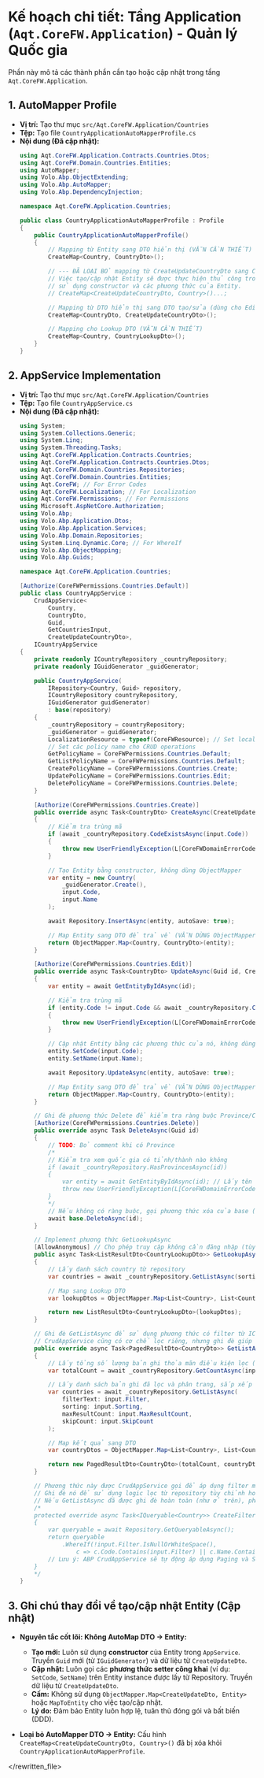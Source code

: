 # Kế hoạch chi tiết: Tầng Application (`Aqt.CoreFW.Application`) - Quản lý Quốc gia

Phần này mô tả các thành phần cần tạo hoặc cập nhật trong tầng `Aqt.CoreFW.Application`.

## 1. AutoMapper Profile

- **Vị trí:** Tạo thư mục `src/Aqt.CoreFW.Application/Countries`
- **Tệp:** Tạo file `CountryApplicationAutoMapperProfile.cs`
- **Nội dung (Đã cập nhật):**
  ```csharp
  using Aqt.CoreFW.Application.Contracts.Countries.Dtos;
  using Aqt.CoreFW.Domain.Countries.Entities;
  using AutoMapper;
  using Volo.Abp.ObjectExtending;
  using Volo.Abp.AutoMapper;
  using Volo.Abp.DependencyInjection;

  namespace Aqt.CoreFW.Application.Countries;

  public class CountryApplicationAutoMapperProfile : Profile
  {
      public CountryApplicationAutoMapperProfile()
      {
          // Mapping từ Entity sang DTO hiển thị (VẪN CẦN THIẾT)
          CreateMap<Country, CountryDto>();

          // --- ĐÃ LOẠI BỎ mapping từ CreateUpdateCountryDto sang Country ---
          // Việc tạo/cập nhật Entity sẽ được thực hiện thủ công trong AppService
          // sử dụng constructor và các phương thức của Entity.
          // CreateMap<CreateUpdateCountryDto, Country>()...;

          // Mapping từ DTO hiển thị sang DTO tạo/sửa (dùng cho Edit modal)
          CreateMap<CountryDto, CreateUpdateCountryDto>();

          // Mapping cho Lookup DTO (VẪN CẦN THIẾT)
          CreateMap<Country, CountryLookupDto>();
      }
  }
  ```

## 2. AppService Implementation

- **Vị trí:** Tạo thư mục `src/Aqt.CoreFW.Application/Countries`
- **Tệp:** Tạo file `CountryAppService.cs`
- **Nội dung (Đã cập nhật):**
  ```csharp
  using System;
  using System.Collections.Generic;
  using System.Linq;
  using System.Threading.Tasks;
  using Aqt.CoreFW.Application.Contracts.Countries;
  using Aqt.CoreFW.Application.Contracts.Countries.Dtos;
  using Aqt.CoreFW.Domain.Countries.Repositories;
  using Aqt.CoreFW.Domain.Countries.Entities;
  using Aqt.CoreFW; // For Error Codes
  using Aqt.CoreFW.Localization; // For Localization
  using Aqt.CoreFW.Permissions; // For Permissions
  using Microsoft.AspNetCore.Authorization;
  using Volo.Abp;
  using Volo.Abp.Application.Dtos;
  using Volo.Abp.Application.Services;
  using Volo.Abp.Domain.Repositories;
  using System.Linq.Dynamic.Core; // For WhereIf
  using Volo.Abp.ObjectMapping;
  using Volo.Abp.Guids;

  namespace Aqt.CoreFW.Application.Countries;

  [Authorize(CoreFWPermissions.Countries.Default)]
  public class CountryAppService :
      CrudAppService<
          Country,
          CountryDto,
          Guid,
          GetCountriesInput,
          CreateUpdateCountryDto>,
      ICountryAppService
  {
      private readonly ICountryRepository _countryRepository;
      private readonly IGuidGenerator _guidGenerator;

      public CountryAppService(
          IRepository<Country, Guid> repository,
          ICountryRepository countryRepository,
          IGuidGenerator guidGenerator)
          : base(repository)
      {
          _countryRepository = countryRepository;
          _guidGenerator = guidGenerator;
          LocalizationResource = typeof(CoreFWResource); // Set localization resource
          // Set các policy name cho CRUD operations
          GetPolicyName = CoreFWPermissions.Countries.Default;
          GetListPolicyName = CoreFWPermissions.Countries.Default;
          CreatePolicyName = CoreFWPermissions.Countries.Create;
          UpdatePolicyName = CoreFWPermissions.Countries.Edit;
          DeletePolicyName = CoreFWPermissions.Countries.Delete;
      }

      [Authorize(CoreFWPermissions.Countries.Create)]
      public override async Task<CountryDto> CreateAsync(CreateUpdateCountryDto input)
      {
          // Kiểm tra trùng mã
          if (await _countryRepository.CodeExistsAsync(input.Code))
          {
              throw new UserFriendlyException(L[CoreFWDomainErrorCodes.CountryCodeAlreadyExists, input.Code]);
          }

          // Tạo Entity bằng constructor, không dùng ObjectMapper
          var entity = new Country(
              _guidGenerator.Create(),
              input.Code,
              input.Name
          );

          await Repository.InsertAsync(entity, autoSave: true);

          // Map Entity sang DTO để trả về (VẪN DÙNG ObjectMapper)
          return ObjectMapper.Map<Country, CountryDto>(entity);
      }

      [Authorize(CoreFWPermissions.Countries.Edit)]
      public override async Task<CountryDto> UpdateAsync(Guid id, CreateUpdateCountryDto input)
      {
          var entity = await GetEntityByIdAsync(id);

          // Kiểm tra trùng mã
          if (entity.Code != input.Code && await _countryRepository.CodeExistsAsync(input.Code, id))
          {
              throw new UserFriendlyException(L[CoreFWDomainErrorCodes.CountryCodeAlreadyExists, input.Code]);
          }

          // Cập nhật Entity bằng các phương thức của nó, không dùng MapToEntity/ObjectMapper
          entity.SetCode(input.Code);
          entity.SetName(input.Name);

          await Repository.UpdateAsync(entity, autoSave: true);

          // Map Entity sang DTO để trả về (VẪN DÙNG ObjectMapper)
          return ObjectMapper.Map<Country, CountryDto>(entity);
      }

      // Ghi đè phương thức Delete để kiểm tra ràng buộc Province/City
      [Authorize(CoreFWPermissions.Countries.Delete)]
      public override async Task DeleteAsync(Guid id)
      {
          // TODO: Bỏ comment khi có Province
          /*
          // Kiểm tra xem quốc gia có tỉnh/thành nào không
          if (await _countryRepository.HasProvincesAsync(id))
          {
              var entity = await GetEntityByIdAsync(id); // Lấy tên để hiển thị lỗi
              throw new UserFriendlyException(L[CoreFWDomainErrorCodes.CountryHasProvincesCannotDelete, entity.Name ?? entity.Code]);
          }
          */
          // Nếu không có ràng buộc, gọi phương thức xóa của base (thực hiện soft delete)
          await base.DeleteAsync(id);
      }

      // Implement phương thức GetLookupAsync
      [AllowAnonymous] // Cho phép truy cập không cần đăng nhập (tùy yêu cầu)
      public async Task<ListResultDto<CountryLookupDto>> GetLookupAsync()
      {
          // Lấy danh sách country từ repository
          var countries = await _countryRepository.GetListAsync(sorting: nameof(Country.Name));

          // Map sang Lookup DTO
          var lookupDtos = ObjectMapper.Map<List<Country>, List<CountryLookupDto>>(countries);

          return new ListResultDto<CountryLookupDto>(lookupDtos);
      }

      // Ghi đè GetListAsync để sử dụng phương thức có filter từ ICountryRepository (tùy chọn, nhưng nên làm để rõ ràng)
      // CrudAppService cũng có cơ chế lọc riêng, nhưng ghi đè giúp kiểm soát tốt hơn
      public override async Task<PagedResultDto<CountryDto>> GetListAsync(GetCountriesInput input)
      {
          // Lấy tổng số lượng bản ghi thỏa mãn điều kiện lọc (không phân trang)
          var totalCount = await _countryRepository.GetCountAsync(input.Filter);

          // Lấy danh sách bản ghi đã lọc và phân trang, sắp xếp
          var countries = await _countryRepository.GetListAsync(
              filterText: input.Filter,
              sorting: input.Sorting,
              maxResultCount: input.MaxResultCount,
              skipCount: input.SkipCount
          );

          // Map kết quả sang DTO
          var countryDtos = ObjectMapper.Map<List<Country>, List<CountryDto>>(countries);

          return new PagedResultDto<CountryDto>(totalCount, countryDtos);
      }

      // Phương thức này được CrudAppService gọi để áp dụng filter mặc định.
      // Ghi đè nó để sử dụng logic lọc từ repository tùy chỉnh hoặc thêm bộ lọc phức tạp hơn.
      // Nếu GetListAsync đã được ghi đè hoàn toàn (như ở trên), phương thức này có thể không cần thiết.
      /*
      protected override async Task<IQueryable<Country>> CreateFilteredQueryAsync(GetCountriesInput input)
      {
          var queryable = await Repository.GetQueryableAsync();
          return queryable
              .WhereIf(!input.Filter.IsNullOrWhiteSpace(),
                  c => c.Code.Contains(input.Filter) || c.Name.Contains(input.Filter));
          // Lưu ý: ABP CrudAppService sẽ tự động áp dụng Paging và Sorting sau bước này
      }
      */
  }
  ```

## 3. Ghi chú thay đổi về tạo/cập nhật Entity (Cập nhật)

- **Nguyên tắc cốt lõi: Không AutoMap DTO -> Entity:**
  - **Tạo mới:** Luôn sử dụng **constructor** của Entity trong `AppService`. Truyền `Guid` mới (từ `IGuidGenerator`) và dữ liệu từ `CreateUpdateDto`.
  - **Cập nhật:** Luôn gọi các **phương thức setter công khai** (ví dụ: `SetCode`, `SetName`) trên Entity instance được lấy từ Repository. Truyền dữ liệu từ `CreateUpdateDto`.
  - **Cấm:** Không sử dụng `ObjectMapper.Map<CreateUpdateDto, Entity>` hoặc `MapToEntity` cho việc tạo/cập nhật.
  - **Lý do:** Đảm bảo Entity luôn hợp lệ, tuân thủ đóng gói và bất biến (DDD).

- **Loại bỏ AutoMapper DTO -> Entity:** Cấu hình `CreateMap<CreateUpdateCountryDto, Country>()` đã bị xóa khỏi `CountryApplicationAutoMapperProfile`.

</rewritten_file> 